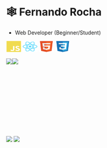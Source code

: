 # 🕸️ Fernando Rocha
- Web Developer (Beginner/Student) 

<div style="display: inline_block">
  <img align="center" alt="Javascript" height="30" width="40" src="https://raw.githubusercontent.com/devicons/devicon/master/icons/javascript/javascript-plain.svg">
  <img align="center" alt="React" height="30" width="40" src="https://raw.githubusercontent.com/devicons/devicon/master/icons/react/react-original.svg">
  <img align="center" alt="HTML" height="30" width="40" src="https://raw.githubusercontent.com/devicons/devicon/master/icons/html5/html5-original.svg">
  <img align="center" alt="CSS" height="30" width="40" src="https://raw.githubusercontent.com/devicons/devicon/master/icons/css3/css3-original.svg">
  </div>
  <br />
  <div style="display: flex">
   <img src="https://github-readme-stats.vercel.app/api?username=fernandorocha11&show_icons=true&theme=dark" height="180em">
   <img src="https://github-readme-stats.vercel.app/api/top-langs/?username=fernandorocha11&layout=compact&langs_count=7&theme=dark" height="180em">
 </div>
 
 ##
 
   <a href="https://instagram.com/fernandorocha11" target="_blank"><img src="https://img.shields.io/badge/-Instagram-%23E4405F?style=for-the-badge&logo=instagram&logoColor=white" target="_blank"></a>
  <a href = "mailto:fernandorocha11@gmail.com"><img src="https://img.shields.io/badge/-Gmail-%23333?style=for-the-badge&logo=gmail&logoColor=white" target="_blank"></a>
